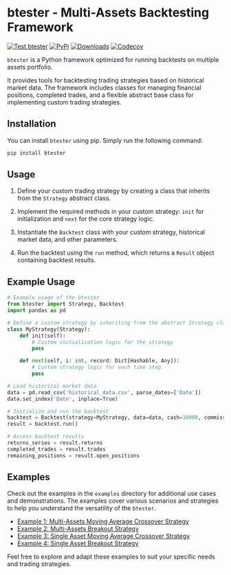 # btester -   Multi-Assets Backtesting Framework

[![Test btester](https://github.com/pawelkn/btester/actions/workflows/test-btester.yml/badge.svg)](https://github.com/pawelkn/btester/actions/workflows/test-btester.yml) [![PyPi](https://img.shields.io/pypi/v/btester.svg)](https://pypi.python.org/pypi/btester/) [![Downloads](https://img.shields.io/pypi/dm/btester)](https://pypi.python.org/pypi/btester/) [![Codecov](https://codecov.io/gh/pawelkn/btester/branch/master/graph/badge.svg)](https://codecov.io/gh/pawelkn/btester/)

`btester` is a Python framework optimized for running backtests on multiple assets portfolio.

It provides tools for backtesting trading strategies based on historical market data. The framework includes classes for managing financial positions, completed trades, and a flexible abstract base class for implementing custom trading strategies.

## Installation

You can install `btester` using pip. Simply run the following command:

```bash
pip install btester
```

## Usage

1. Define your custom trading strategy by creating a class that inherits from the `Strategy` abstract class.

2. Implement the required methods in your custom strategy: `init` for initialization and `next` for the core strategy logic.

3. Instantiate the `Backtest` class with your custom strategy, historical market data, and other parameters.

4. Run the backtest using the `run` method, which returns a `Result` object containing backtest results.

## Example Usage

```python
# Example usage of the btester
from btester import Strategy, Backtest
import pandas as pd

# Define a custom strategy by inheriting from the abstract Strategy class
class MyStrategy(Strategy):
    def init(self):
        # Custom initialization logic for the strategy
        pass

    def next(self, i: int, record: Dict[Hashable, Any]):
        # Custom strategy logic for each time step
        pass

# Load historical market data
data = pd.read_csv('historical_data.csv', parse_dates=['Date'])
data.set_index('Date', inplace=True)

# Initialize and run the backtest
backtest = Backtest(strategy=MyStrategy, data=data, cash=10000, commission=0.01)
result = backtest.run()

# Access backtest results
returns_series = result.returns
completed_trades = result.trades
remaining_positions = result.open_positions
```

## Examples

Check out the examples in the `examples` directory for additional use cases and demonstrations. The examples cover various scenarios and strategies to help you understand the versatility of the `btester`.

- [Example 1: Multi-Assets Moving Average Crossover Strategy](https://colab.research.google.com/github/pawelkn/btester/blob/master/examples/multi-assets-ma-crossover.ipynb)
- [Example 2: Multi-Assets Breakout Strategy](https://colab.research.google.com/github/pawelkn/btester/blob/master/examples/multi-assets-brakeout.ipynb)
- [Example 3: Single Asset Moving Average Crossover Strategy](https://colab.research.google.com/github/pawelkn/btester/blob/master/examples/single-asset-ma-crossover.ipynb)
- [Example 4: Single Asset Breakout Strategy](https://colab.research.google.com/github/pawelkn/btester/blob/master/examples/single-asset-brakeout.ipynb)

Feel free to explore and adapt these examples to suit your specific needs and trading strategies.
